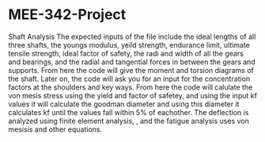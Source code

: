 # MEE-342-Project
Shaft Analysis
The expected inputs of the file include the ideal lengths of all three shafts, the youngs modulus, yeild strength, endurance limit, ultimate tensile strength, ideal factor of safety, the radi and width of all the gears and bearings, and the radial and tangential forces in between the gears and supports. From here the code will give the moment and torsion diagrams of the shaft. Later on, the code will ask you for an input for the concentration factors at the shoulders and key ways. From here the code will calulate the von mesis stress using the yield and factor of safetey, and using the input kf values it will calculate the goodman diameter and using this diameter it calculates kf until the values fall within 5% of eachother. The deflection is analyzed using finite element analysis, , and the fatigue analysis uses von mesisis  and other equations.
